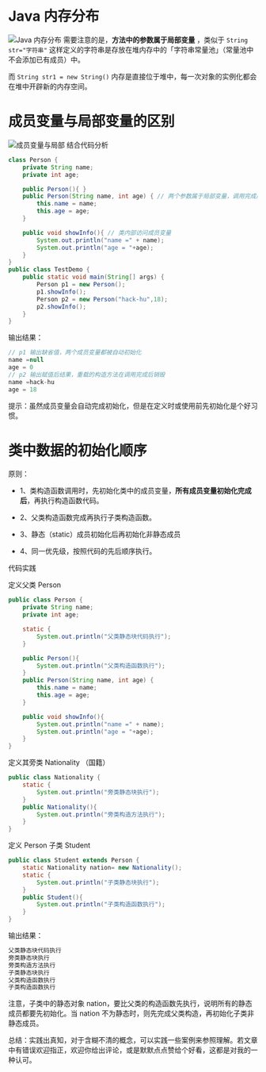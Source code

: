 ﻿# Java 内存分布
![Java 内存分布](https://img-blog.csdnimg.cn/20190630100143600.png)
需要注意的是，**方法中的参数属于局部变量** ，类似于 `String str="字符串"` 这样定义的字符串是存放在堆内存中的「字符串常量池」（常量池中不会添加已有成员）中。

而 `String str1 = new String()` 内存是直接位于堆中，每一次对象的实例化都会在堆中开辟新的内存空间。
# 成员变量与局部变量的区别
![成员变量与局部](https://img-blog.csdnimg.cn/2019063010122170.png)
结合代码分析

```java
class Person {
    private String name;
    private int age;

    public Person(){ }
    public Person(String name, int age) { // 两个参数属于局部变量，调用完成后被销毁，且只能在该方法内部访问
        this.name = name;
        this.age = age;
    }

    public void showInfo(){ // 类内部访问成员变量
        System.out.println("name =" + name);
        System.out.println("age = "+age);
    }
}
public class TestDemo {
    public static void main(String[] args) {
        Person p1 = new Person();
        p1.showInfo();
        Person p2 = new Person("hack-hu",18);
        p2.showInfo();
    }
}
```
输出结果：

```java
// p1 输出缺省值，两个成员变量都被自动初始化
name =null
age = 0
// p2 输出赋值后结果，重载的构造方法在调用完成后销毁
name =hack-hu
age = 18
```
提示：虽然成员变量会自动完成初始化，但是在定义时或使用前先初始化是个好习惯。
# 类中数据的初始化顺序
原则：

 - 1、类构造函数调用时，先初始化类中的成员变量，**所有成员变量初始化完成后**，再执行构造函数代码。
   
  -  2、父类构造函数完成再执行子类构造函数。
   
  - 3、静态（static）成员初始化后再初始化非静态成员
   
  - 4、同一优先级，按照代码的先后顺序执行。

代码实践

定义父类 Person 
```java
public class Person {
    private String name;
    private int age;

    static {
        System.out.println("父类静态块代码执行");
    }

    public Person(){
        System.out.println("父类构造函数执行");
    }
    public Person(String name, int age) {
        this.name = name;
        this.age = age;
    }

    public void showInfo(){
        System.out.println("name =" + name);
        System.out.println("age = "+age);
    }
}
```
定义其旁类 Nationality （国籍）

```java
public class Nationality {
    static {
        System.out.println("旁类静态块执行");
    }
    public Nationality(){
        System.out.println("旁类构造方法执行");
    }
}
```
定义 Person 子类 Student

```java
public class Student extends Person {
    static Nationality nation= new Nationality();
    static {
        System.out.println("子类静态块执行");
    }
    public Student(){
        System.out.println("子类构造函数执行");
    }
}
```
输出结果：

```java
父类静态块代码执行
旁类静态块执行
旁类构造方法执行
子类静态块执行
父类构造函数执行
子类构造函数执行
```
注意，子类中的静态对象 nation，要比父类的构造函数先执行，说明所有的静态成员都要先初始化。当 nation 不为静态时，则先完成父类构造，再初始化子类非静态成员。

总结：实践出真知，对于含糊不清的概念，可以实践一些案例来参照理解。若文章中有错误欢迎指正，欢迎你给出评论，或是默默点点赞给个好看，这都是对我的一种认可。
